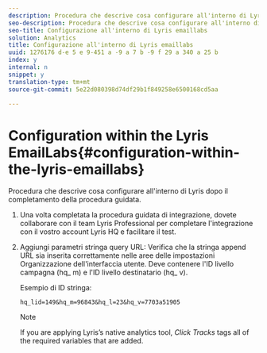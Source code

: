 ```yaml
---
description: Procedura che descrive cosa configurare all'interno di Lyris dopo il completamento della procedura guidata.
seo-description: Procedura che descrive cosa configurare all'interno di Lyris dopo il completamento della procedura guidata.
seo-title: Configurazione all'interno di Lyris emaillabs
solution: Analytics
title: Configurazione all'interno di Lyris emaillabs
uuid: 1276176 d-e 5 e 9-451 a -9 a 7 b -9 f 29 a 340 a 25 b
index: y
internal: n
snippet: y
translation-type: tm+mt
source-git-commit: 5e22d080398d74df29b1f849258e6500168cd5aa

---
```



# Configuration within the Lyris EmailLabs{#configuration-within-the-lyris-emaillabs}

Procedura che descrive cosa configurare all'interno di Lyris dopo il completamento della procedura guidata.

1. Una volta completata la procedura guidata di integrazione, dovete collaborare con il team Lyris Professional per completare l'integrazione con il vostro account Lyris HQ e facilitare il test.
1. Aggiungi parametri stringa query URL: Verifica che la stringa append URL sia inserita correttamente nelle aree delle impostazioni Organizzazione dell'interfaccia utente. Deve contenere l'ID livello campagna (hq_ m) e l'ID livello destinatario (hq_ v).

   Esempio di ID stringa:

   ```
   hq_lid=149&hq_m=96843&hq_l=23&hq_v=7703a51905
   ```

   >[!NOTE]
   >
   >If you are applying Lyris’s native analytics tool, *Click Tracks* tags all of the required variables that are added.

